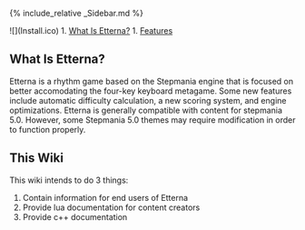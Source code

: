 {% include_relative _Sidebar.md %}

<div class="Content" markdown="1">
![](Install.ico)
1. <a href="#what">What Is Etterna?</a>
1. <a href="features">Features</a>
<a name="what" />

## What Is Etterna?

Etterna is a rhythm game based on the Stepmania engine that is focused on better accomodating the four-key keyboard metagame. Some new features include automatic difficulty calculation, a new scoring system, and engine optimizations. Etterna is generally compatible with content for stepmania 5.0. However, some Stepmania 5.0 themes may require modification in order to function properly.

## This Wiki

This wiki intends to do 3 things:

 1. Contain information for end users of Etterna
 1. Provide lua documentation for content creators
 1. Provide c++ documentation


</div>